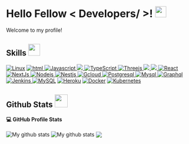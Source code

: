 <h1> Hello Fellow < Developers/ >! <img src = "https://raw.githubusercontent.com/MartinHeinz/MartinHeinz/master/wave.gif" width = 30px> </h1>
<p align='center'>
</p>

<p>
  Welcome to my profile!
</p>


<h2> Skills <img src = "https://media2.giphy.com/media/QssGEmpkyEOhBCb7e1/giphy.gif?cid=ecf05e47a0n3gi1bfqntqmob8g9aid1oyj2wr3ds3mg700bl&rid=giphy.gif" width = 32px> </h2>
<a href="https://www.docker.com/"><img alt="Linux" src="https://img.shields.io/badge/Linux-302E2B?style=for-the-badge&logo=linux&logoColor=white"></a>

<a href="https://developer.mozilla.org/en-US/docs/Web/HTML" target="_blank"> 
	<img alt="html" src="https://img.shields.io/badge/HTML5-E34F26?style=for-the-badge&logo=html5&logoColor=white" />
</a>

<a href="https://www.javascript.com" target="_blank"> 
    <img alt="Javascript" src="https://img.shields.io/badge/JavaScript-ED8B00?style=for-the-badge&logo=javascript&logoColor=white"/>
  </a>

  <a href="https://www.python.org" target="_blank">
  	<img src="https://img.shields.io/badge/Python-3776AB?style=for-the-badge&logo=python&logoColor=white" />
  </a>

   <a href="https://www.typescriptlang.org" target="_blank">
    <img alt="TypeScript" src="https://img.shields.io/badge/Typescript-3776AB?style=for-the-badge&logo=typescript&logoColor=white"/>
  </a>

   <a href="https://threejs.org" target="_blank">
    <img alt="Threejs" src="https://img.shields.io/badge/threejs-F7931E?style=for-the-badge&logo=three&logoColor=white"/>
  </a>

  <a href="https://getbootstrap.com" target="_blank">
     <img src="https://img.shields.io/badge/Bootstrap-563D7C?style=for-the-badge&logo=bootstrap&logoColor=white" />
  </a>

  <a href="https://tailwindcss.com" target="_blank">
    <img src="https://img.shields.io/badge/Tailwind_CSS-38B2AC?style=for-the-badge&logo=tailwind-css&logoColor=white" />
  </a>

   <a href="https://react.dev" target="_blank">
    <img alt="React" src="https://img.shields.io/badge/react-087EA4?style=for-the-badge&logo=react&logoColor=white"/>
  </a>
  
  <a href="https://nextjs.org" target="_blank">
    <img alt="NextJs" src="https://img.shields.io/badge/Nextjs-000000?style=for-the-badge&logo=nextdotjs&logoColor=white"/>
  </a>

<a href="https://nodejs.dev/en/" target="_blank">
    <img alt="Nodejs" src="https://img.shields.io/badge/Nodejs-59A946?style=for-the-badge&logo=nodedotjs&logoColor=white"/>
  </a>

   <a href="https://nestjs.com" target="_blank">
    <img alt="Nestjs" src="https://img.shields.io/badge/Nestjs-E0234E?style=for-the-badge&logo=nestjs&logoColor=white"/>
  </a>

   <a href="https://cloud.google.com" target="_blank">
    <img alt="Gcloud" src="https://img.shields.io/badge/Gcloud-2C2D72?style=for-the-badge&logo=google&logoColor=white"/>
  </a>
  
   <a href="https://www.postgresql.org" target="_blank">
    <img alt="Postgresql" src="https://img.shields.io/badge/Postgresql-FF4B4B?style=for-the-badge&logo=postgresql&logoColor=white"/>
  </a>

   <a href="https://www.mysql.com/" target="_blank">
    <img alt="Mysql" src="https://img.shields.io/badge/mysql-blue?style=for-the-badge&logo=mysql&logoColor=white"/>
  </a>
   <a href="https://graphql.org/" target="_blank">
    <img alt="Graphql" src="https://img.shields.io/badge/graphql-black?style=for-the-badge&logo=graphql&logoColor=purple"/>
   </a>
  <a href="https://www.jenkins.io" target="_blank">
    <img alt="Jenkins" src="https://img.shields.io/badge/Jenkins-FF4B4B?style=for-the-badge&logo=jenkins&logoColor=white"/>
  </a>
<a href="https://www.mysql.com/"><img alt="MySQL" src="https://img.shields.io/badge/Microsoft%20SQL%20Server-CC2927?style=for-the-badge&logo=microsoft%20sql%20server&logoColor=white"/></a>
<a href="https://www.heroku.com/"><img alt="Heroku" src="https://img.shields.io/badge/Heroku-430098?style=for-the-badge&logo=heroku&logoColor=white"/></a>
<a href="https://www.docker.com/"><img alt="Docker" src="https://img.shields.io/badge/Docker-2CA5E0?style=for-the-badge&logo=docker&logoColor=white"/></a>
<a href="https://www.kubernetes.io/"><img alt="Kubernetes" src="https://img.shields.io/badge/kubernetes-3776AB?style=for-the-badge&logo=kubernetes&logoColor=white" /></a>

<h2> Github Stats <img src = "https://i.pinimg.com/originals/65/c4/f4/65c4f452571be1261e9c623f7da488ac.gif" width = 35px> </h2>


  <summary><b>💻 GitHub Profile Stats</b></summary>
  <br/>
 <img align="center" src="https://github-readme-streak-stats.herokuapp.com?user=jovsz&theme=vue-dark&hide_border=true&date_format=M%20j%5B%2C%20Y%5D" alt="My github stats" />

<img align="center" src="https://github-readme-stats.vercel.app/api?username=jovsz&show_icons=true&include_all_commits=true&theme=cobalt&hide_border=true" alt="My github stats" /> 

<img align="center" src="https://github-readme-stats.vercel.app/api/top-langs/?username=jovsz&layout=compact&theme=cobalt&hide_border=true" />





